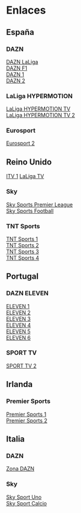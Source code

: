# Enlaces
## España
### DAZN
[DAZN LaLiga](https://talwan.makeup/es/daznlaliga.html)
<br>[DAZN F1](https://poiconky.com/d4znf1.html)
<br>[DAZN 1](https://talwan.makeup/es/dazn1.html)
<br>[DAZN 2](https://talwan.makeup/es/dazn2.html)
### LaLiga HYPERMOTION
[LaLiga HYPERMOTION TV](https://deportestvhd.com/eventos.html?r=Ly90YWx3YW4ubWFrZXVwL2VzL2h5cGVybW90aW9uMS5waHA=)
<br>[LaLiga HYPERMOTION TV 2](https://deportestvhd.com/eventos.html?r=Ly90YWx3YW4ubWFrZXVwL2VzL2h5cGVybW90aW9uMi5waHA=)
### Eurosport
[Eurosport 2](https://megadeportestv2.com/eventos.html?r=Ly90YWx3YW4ubWFrZXVwL2VzL2V1cm9zcG9ydDIuaHRtbA==)

## Reino Unido
[ITV 1](https://megadeportestv2.com/eventos?r=Ly9ncmVnb3JzYW1zYS5saWZlL29icmlnYWRvL2diL2l0djEucGhw)
[LaLiga TV](https://talwan.makeup/es/laliga1.php)
### Sky
[Sky Sports Premier League](https://megadeportestv2.com/eventos?r=Ly9ncmVnb3JzYW1zYS5saWZlL29icmlnYWRvL2diL3NreXNwb3J0cHJlbWllci5waHA=)
<br>[Sky Sports Football](https://deportestvhd.com/eventos.html?r=Ly90YWx3YW4ubWFrZXVwL2diL3NreXNwb3J0Zm9vdGJhbGwucGhw)
### TNT Sports
[TNT Sports 1](https://deportestvhd.com/eventos.html?r=Ly90YWx3YW4ubWFrZXVwL2diL3RudHNwb3J0czEucGhw)
<br>[TNT Sports 2](https://deportestvhd.com/eventos.html?r=Ly90YWx3YW4ubWFrZXVwL2diL3RudHNwb3J0czIucGhw)
<br>[TNT Sports 3](https://deportestvhd.com/eventos.html?r=Ly90YWx3YW4ubWFrZXVwL2diL3RudHNwb3J0czMucGhw)
<br>[TNT Sports 4](https://deportestvhd.com/eventos.html?r=Ly90YWx3YW4ubWFrZXVwL2diL3RudHNwb3J0czQucGhw)

## Portugal
### DAZN ELEVEN
[ELEVEN 1](https://talwan.makeup/pt/eleven1.html)
<br>[ELEVEN 2](https://talwan.makeup/pt/eleven2.html)
<br>[ELEVEN 3](https://talwan.makeup/pt/eleven3.html)
<br>[ELEVEN 4](https://talwan.makeup/pt/eleven4.html)
<br>[ELEVEN 5](https://talwan.makeup/pt/eleven5.html)
<br>[ELEVEN 6](https://talwan.makeup/pt/eleven6.html)
### SPORT TV
[SPORT TV 2](https://megadeportestv2.com/eventos?r=L20zdTguaHRtbD9nZXQ9YUhSMGNITTZMeTlrWVMxa05UQmtNVEppTlM1dmJteHBibVV1YldWdkxuQjBMM2R3TDJOa2JpMWxjaTEyYzNCd0xXTjJiREl1YjI1c2FXNWxMbTFsYnk1d2RDOXphR3h6TDB4SlZrVWtVMUJQVWxSVVZqSmZTRVF2YVc1a1pYZ3ViVE4xT0M5VElXUXlSVWxUVlRsVVdEQjRjR1J0VlZOQ2ExQkpVekZZUkZaUU55NHVMamhDUm1kNVppOU1aWFpsYkNnek1EQXdNREF3S1E9PQ==)

## Irlanda
### Premier Sports
[Premier Sports 1](https://deportestvhd.com/eventos.html?r=Ly90YWx3YW4ubWFrZXVwL2diL3ByZW1pZXJzcG9ydHMxLnBocA==)
<br>[Premier Sports 2](https://deportestvhd.com/eventos.html?r=Ly90YWx3YW4ubWFrZXVwL2diL3ByZW1pZXJzcG9ydHMyLnBocA==)

## Italia
### DAZN
[Zona DAZN](https://talwan.makeup/it/zonadazn.html)
### Sky
[Sky Sport Uno](https://deportestvhd.com/eventos.html?r=Ly90YWx3YW4ubWFrZXVwL2l0L3NreXNwb3J0c3Vuby5waHA=)
<br>[Sky Sport Calcio](https://deportestvhd.com/eventos.html?r=Ly90YWx3YW4ubWFrZXVwL2l0L3NreXNwb3J0Y2FsY2lvLnBocA==)
